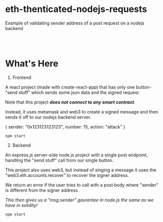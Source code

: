 # eth-thenticated-nodejs-requests
Example of validating sender address of a post request on a nodejs backend

<br/>
<br/>

# What's Here

1. Frontend

A react project (made with create-react-app) that has only one button- "send stuff" which sends some json data and the signed request.

Note that this project ***does not connect to any smart contract***.

Instead, it uses metamask and web3 to create a signed message and then sends it off to our nodejs backend server.

{
   sender: "0x123123123123",
   number: 15,
   action: "attack"
}

```
npm start
```

2. Backend

An express.js server-side node.js project with a single post endpoint, handling the "send stuff" call from our single button.

This project also uses web3, but instead of singing a message it uses the "web3.eth.accounts.recover" to recover the signer address.

We return an error if the user tries to call with a post body where "sender" is different from the signer address. 

_This then gives us a "msg.sender" gaurentee in node.js the same as we have in solidity!_

```
npm start
```


